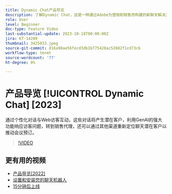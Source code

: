 ```yaml
---
title: Dynamic Chat产品导览
description: 了解Dynamic Chat，这是一种通过Adobe为营销和销售而构建的新聊天解决方案。
role: User
level: Beginner
doc-type: Feature Video
last-substantial-update: 2023-10-18T00:00:00Z
jira: KT-14209
thumbnail: 3425033.jpeg
source-git-commit: d16a98ae56fecd3db1b775428ac52682f1cd73cb
workflow-type: tm+mt
source-wordcount: '77'
ht-degree: 0%

---
```



# 产品导览 [!UICONTROL Dynamic Chat] [2023]

通过个性化对话与Web访客互动，这些对话将产生潜在客户，利用GenAI的强大功能响应访客问题，转到销售代理，还可以通过其他渠道重新定位聊天潜在客户以推动会议预订。

>[!VIDEO](https://video.tv.adobe.com/v/3425033/?learn=on)

## 更有用的视频

* [产品导览[2022]](product-tour-2022.md)
* [设置和安装您的聊天机器人](setup.md)
* [15分钟后上线](go-live-in-15-minutes.md)
